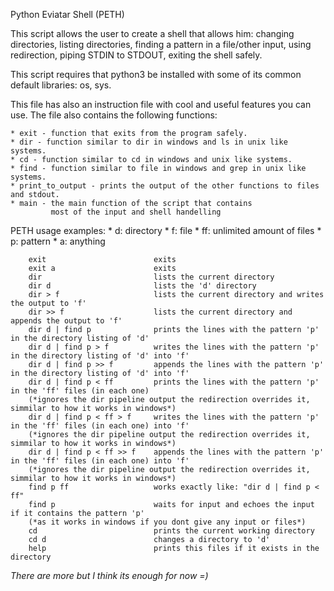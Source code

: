 Python Eviatar Shell (PETH)

This script allows the user to create a shell that allows him:
    changing directories,
    listing directories,
    finding a pattern in a file/other input,
    using redirection,
    piping STDIN to STDOUT,
    exiting the shell safely. 

This script requires that python3 be installed with some of its common
default libraries: os, sys.

This file has also an instruction file with cool and useful features you can use.
The file also contains the following functions:

    * exit - function that exits from the program safely.
    * dir - function similar to dir in windows and ls in unix like systems.
    * cd - function similar to cd in windows and unix like systems.
    * find - function similar to file in windows and grep in unix like systems.
    * print_to_output - prints the output of the other functions to files and stdout.
    * main - the main function of the script that contains
             most of the input and shell handelling


PETH usage examples:
    * d: directory
    * f: file
    * ff: unlimited amount of files
    * p: pattern
    * a: anything

        exit                        exits
        exit a                      exits
        dir                         lists the current directory
        dir d                       lists the 'd' directory
        dir > f                     lists the current directory and writes the output to 'f'
        dir >> f                    lists the current directory and appends the output to 'f'
        dir d | find p              prints the lines with the pattern 'p' in the directory listing of 'd'
        dir d | find p > f          writes the lines with the pattern 'p' in the directory listing of 'd' into 'f'
        dir d | find p >> f         appends the lines with the pattern 'p' in the directory listing of 'd' into 'f'
        dir d | find p < ff         prints the lines with the pattern 'p' in the 'ff' files (in each one)
        (*ignores the dir pipeline output the redirection overrides it, simmilar to how it works in windows*)
        dir d | find p < ff > f     writes the lines with the pattern 'p' in the 'ff' files (in each one) into 'f' 
        (*ignores the dir pipeline output the redirection overrides it, simmilar to how it works in windows*)
        dir d | find p < ff >> f    appends the lines with the pattern 'p' in the 'ff' files (in each one) into 'f'
        (*ignores the dir pipeline output the redirection overrides it, simmilar to how it works in windows*)
        find p ff                   works exactly like: "dir d | find p < ff"                   
        find p                      waits for input and echoes the input if it contains the pattern 'p'
        (*as it works in windows if you dont give any input or files*)
        cd                          prints the current working directory
        cd d                        changes a directory to 'd'
        help                        prints this files if it exists in the directory

*There are more but I think its enough for now =)*